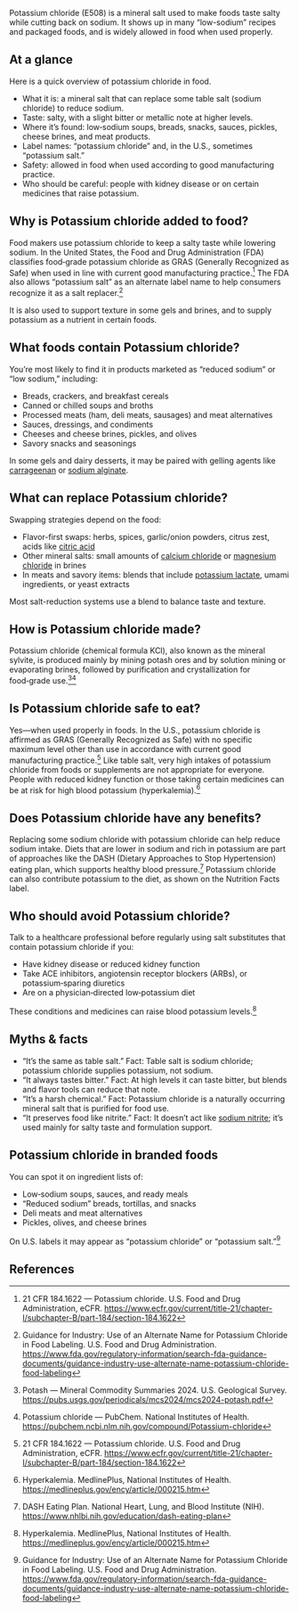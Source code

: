 Potassium chloride (E508) is a mineral salt used to make foods taste salty while cutting back on sodium. It shows up in many “low-sodium” recipes and packaged foods, and is widely allowed in food when used properly.

<!--more-->

## At a glance
Here is a quick overview of potassium chloride in food.
- What it is: a mineral salt that can replace some table salt (sodium chloride) to reduce sodium.
- Taste: salty, with a slight bitter or metallic note at higher levels.
- Where it’s found: low‑sodium soups, breads, snacks, sauces, pickles, cheese brines, and meat products.
- Label names: “potassium chloride” and, in the U.S., sometimes “potassium salt.”
- Safety: allowed in food when used according to good manufacturing practice.
- Who should be careful: people with kidney disease or on certain medicines that raise potassium.

## Why is Potassium chloride added to food?
Food makers use potassium chloride to keep a salty taste while lowering sodium. In the United States, the Food and Drug Administration (FDA) classifies food‑grade potassium chloride as GRAS (Generally Recognized as Safe) when used in line with current good manufacturing practice.[^1] The FDA also allows “potassium salt” as an alternate label name to help consumers recognize it as a salt replacer.[^2]

It is also used to support texture in some gels and brines, and to supply potassium as a nutrient in certain foods.

## What foods contain Potassium chloride?
You’re most likely to find it in products marketed as “reduced sodium” or “low sodium,” including:
- Breads, crackers, and breakfast cereals
- Canned or chilled soups and broths
- Processed meats (ham, deli meats, sausages) and meat alternatives
- Sauces, dressings, and condiments
- Cheeses and cheese brines, pickles, and olives
- Savory snacks and seasonings

In some gels and dairy desserts, it may be paired with gelling agents like [carrageenan](/e407-carrageenan) or [sodium alginate](/e401-sodium-alginate).

## What can replace Potassium chloride?
Swapping strategies depend on the food:
- Flavor-first swaps: herbs, spices, garlic/onion powders, citrus zest, acids like [citric acid](/e330-citric-acid)
- Other mineral salts: small amounts of [calcium chloride](/e509-calcium-chloride) or [magnesium chloride](/e511-magnesium-chloride) in brines
- In meats and savory items: blends that include [potassium lactate](/e326-potassium-lactate), umami ingredients, or yeast extracts

Most salt-reduction systems use a blend to balance taste and texture.

## How is Potassium chloride made?
Potassium chloride (chemical formula KCl), also known as the mineral sylvite, is produced mainly by mining potash ores and by solution mining or evaporating brines, followed by purification and crystallization for food‑grade use.[^3][^4]

## Is Potassium chloride safe to eat?
Yes—when used properly in foods. In the U.S., potassium chloride is affirmed as GRAS (Generally Recognized as Safe) with no specific maximum level other than use in accordance with current good manufacturing practice.[^1] Like table salt, very high intakes of potassium chloride from foods or supplements are not appropriate for everyone. People with reduced kidney function or those taking certain medicines can be at risk for high blood potassium (hyperkalemia).[^5]

## Does Potassium chloride have any benefits?
Replacing some sodium chloride with potassium chloride can help reduce sodium intake. Diets that are lower in sodium and rich in potassium are part of approaches like the DASH (Dietary Approaches to Stop Hypertension) eating plan, which supports healthy blood pressure.[^6] Potassium chloride can also contribute potassium to the diet, as shown on the Nutrition Facts label.

## Who should avoid Potassium chloride?
Talk to a healthcare professional before regularly using salt substitutes that contain potassium chloride if you:
- Have kidney disease or reduced kidney function
- Take ACE inhibitors, angiotensin receptor blockers (ARBs), or potassium‑sparing diuretics
- Are on a physician‑directed low‑potassium diet

These conditions and medicines can raise blood potassium levels.[^5]

## Myths & facts
- “It’s the same as table salt.” Fact: Table salt is sodium chloride; potassium chloride supplies potassium, not sodium.
- “It always tastes bitter.” Fact: At high levels it can taste bitter, but blends and flavor tools can reduce that note.
- “It’s a harsh chemical.” Fact: Potassium chloride is a naturally occurring mineral salt that is purified for food use.
- “It preserves food like nitrite.” Fact: It doesn’t act like [sodium nitrite](/e250-sodium-nitrite); it’s used mainly for salty taste and formulation support.

## Potassium chloride in branded foods
You can spot it on ingredient lists of:
- Low‑sodium soups, sauces, and ready meals
- “Reduced sodium” breads, tortillas, and snacks
- Deli meats and meat alternatives
- Pickles, olives, and cheese brines

On U.S. labels it may appear as “potassium chloride” or “potassium salt.”[^2]

## References
[^1]: 21 CFR 184.1622 — Potassium chloride. U.S. Food and Drug Administration, eCFR. https://www.ecfr.gov/current/title-21/chapter-I/subchapter-B/part-184/section-184.1622
[^2]: Guidance for Industry: Use of an Alternate Name for Potassium Chloride in Food Labeling. U.S. Food and Drug Administration. https://www.fda.gov/regulatory-information/search-fda-guidance-documents/guidance-industry-use-alternate-name-potassium-chloride-food-labeling
[^3]: Potash — Mineral Commodity Summaries 2024. U.S. Geological Survey. https://pubs.usgs.gov/periodicals/mcs2024/mcs2024-potash.pdf
[^4]: Potassium chloride — PubChem. National Institutes of Health. https://pubchem.ncbi.nlm.nih.gov/compound/Potassium-chloride
[^5]: Hyperkalemia. MedlinePlus, National Institutes of Health. https://medlineplus.gov/ency/article/000215.htm
[^6]: DASH Eating Plan. National Heart, Lung, and Blood Institute (NIH). https://www.nhlbi.nih.gov/education/dash-eating-plan
